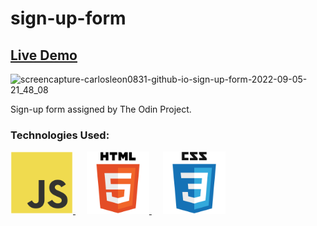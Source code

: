 # sign-up-form

## [Live Demo](https://carlosleon0831.github.io/sign-up-form/)

![screencapture-carlosleon0831-github-io-sign-up-form-2022-09-05-21_48_08](https://user-images.githubusercontent.com/26015056/188536706-347346aa-5e9c-4c74-8a33-8fad101f5f91.png)

Sign-up form assigned by The Odin Project.


### Technologies Used:


<a href="https://developer.mozilla.org/en-US/docs/Web/JavaScript" target="_blank" rel="noreferrer"> <img src="https://raw.githubusercontent.com/devicons/devicon/master/icons/javascript/javascript-original.svg" alt="javascript" width="100" height="100"/> </a>  &emsp;  <a href="https://www.w3.org/html/" target="_blank" rel="noreferrer"> <img src="https://raw.githubusercontent.com/devicons/devicon/master/icons/html5/html5-original-wordmark.svg" alt="html5" width="100" height="100"/> </a>  &emsp;  <a href="https://www.w3schools.com/css/" target="_blank" rel="noreferrer"> <img src="https://raw.githubusercontent.com/devicons/devicon/master/icons/css3/css3-original-wordmark.svg" alt="css3" width="100" height="100"/> </a>


